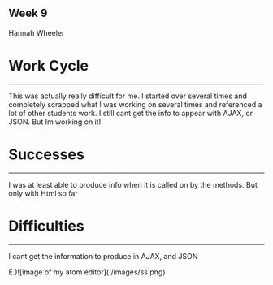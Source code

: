 ## Week 9
Hannah Wheeler

# Work Cycle
---
This was actually really difficult for me. I started over several times and
completely scrapped what I was working on several times and referenced a lot of
other students work. I still cant get the info to appear with AJAX, or JSON. But
Im working on it!

# Successes
---
I was at least able to produce info when it is called on by the methods.
But only with Html so far


# Difficulties
---
I cant get the information to produce in AJAX, and JSON

<p>E.)![image of my atom editor](./images/ss.png) </p>
